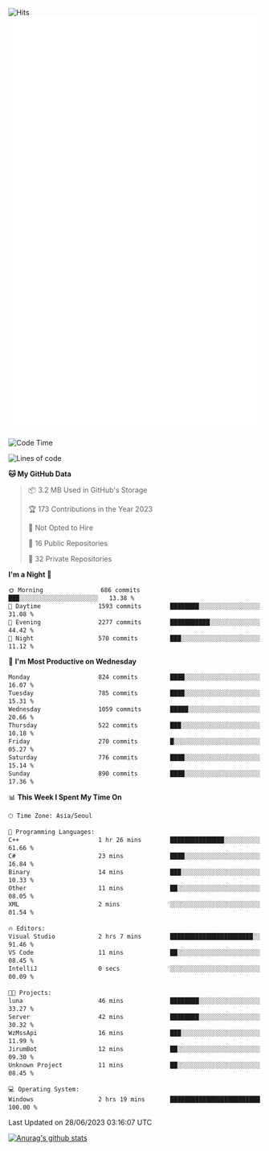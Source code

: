 ![Hits](https://hits.seeyoufarm.com/api/count/incr/badge.svg?url=https%3A%2F%2Fgithub.com%2Fkokose1234&count_bg=%2379C83D&title_bg=%23555555&icon=apple.svg&icon_color=%23E7E7E7&title=hits&edge_flat=false)
<br/>
![Metrics](https://github.com/kokose1234/kokose1234/blob/main/github-metrics.svg)

<!--START_SECTION:waka-->
![Code Time](http://img.shields.io/badge/Code%20Time-887%20hrs%2037%20mins-blue)

![Lines of code](https://img.shields.io/badge/From%20Hello%20World%20I%27ve%20Written-19.3%20million%20lines%20of%20code-blue)

**🐱 My GitHub Data** 

> 📦 3.2 MB Used in GitHub's Storage 
 > 
> 🏆 173 Contributions in the Year 2023
 > 
> 🚫 Not Opted to Hire
 > 
> 📜 16 Public Repositories 
 > 
> 🔑 32 Private Repositories 
 > 
**I'm a Night 🦉** 

```text
🌞 Morning                686 commits         ███░░░░░░░░░░░░░░░░░░░░░░   13.38 % 
🌆 Daytime                1593 commits        ████████░░░░░░░░░░░░░░░░░   31.08 % 
🌃 Evening                2277 commits        ███████████░░░░░░░░░░░░░░   44.42 % 
🌙 Night                  570 commits         ███░░░░░░░░░░░░░░░░░░░░░░   11.12 % 
```
📅 **I'm Most Productive on Wednesday** 

```text
Monday                   824 commits         ████░░░░░░░░░░░░░░░░░░░░░   16.07 % 
Tuesday                  785 commits         ████░░░░░░░░░░░░░░░░░░░░░   15.31 % 
Wednesday                1059 commits        █████░░░░░░░░░░░░░░░░░░░░   20.66 % 
Thursday                 522 commits         ███░░░░░░░░░░░░░░░░░░░░░░   10.18 % 
Friday                   270 commits         █░░░░░░░░░░░░░░░░░░░░░░░░   05.27 % 
Saturday                 776 commits         ████░░░░░░░░░░░░░░░░░░░░░   15.14 % 
Sunday                   890 commits         ████░░░░░░░░░░░░░░░░░░░░░   17.36 % 
```


📊 **This Week I Spent My Time On** 

```text
🕑︎ Time Zone: Asia/Seoul

💬 Programming Languages: 
C++                      1 hr 26 mins        ███████████████░░░░░░░░░░   61.66 % 
C#                       23 mins             ████░░░░░░░░░░░░░░░░░░░░░   16.84 % 
Binary                   14 mins             ███░░░░░░░░░░░░░░░░░░░░░░   10.33 % 
Other                    11 mins             ██░░░░░░░░░░░░░░░░░░░░░░░   08.05 % 
XML                      2 mins              ░░░░░░░░░░░░░░░░░░░░░░░░░   01.54 % 

🔥 Editors: 
Visual Studio            2 hrs 7 mins        ███████████████████████░░   91.46 % 
VS Code                  11 mins             ██░░░░░░░░░░░░░░░░░░░░░░░   08.45 % 
IntelliJ                 0 secs              ░░░░░░░░░░░░░░░░░░░░░░░░░   00.09 % 

🐱‍💻 Projects: 
luna                     46 mins             ████████░░░░░░░░░░░░░░░░░   33.27 % 
Server                   42 mins             ████████░░░░░░░░░░░░░░░░░   30.32 % 
WzMssApi                 16 mins             ███░░░░░░░░░░░░░░░░░░░░░░   11.99 % 
JirumBot                 12 mins             ██░░░░░░░░░░░░░░░░░░░░░░░   09.30 % 
Unknown Project          11 mins             ██░░░░░░░░░░░░░░░░░░░░░░░   08.45 % 

💻 Operating System: 
Windows                  2 hrs 19 mins       █████████████████████████   100.00 % 
```


 Last Updated on 28/06/2023 03:16:07 UTC
<!--END_SECTION:waka-->

[![Anurag's github stats](https://github-readme-stats.vercel.app/api?username=kokose1234&theme=dracula)](https://github.com/anuraghazra/github-readme-stats)



	
